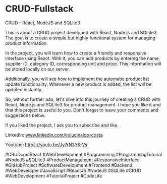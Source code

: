 # CRUD-Fullstack

CRUD - React, NodeJS and SQLite3


This is about a CRUD project developed with React, Node.js and SQLite3. The goal is to create a simple but highly functional system for managing product information.

In the project, you will learn how to create a friendly and responsive interface using React. With it, you can add products by entering the name, supplier ID, category ID, corresponding unit and price. This information will be stored locally on our server.

Additionally, you will see how to implement the automatic product list update functionality. Whenever a new product is added, the list will be updated instantly.

So, without further ado, let's dive into this journey of creating a CRUD with React, Node.js and SQLite3 for product management. I hope you like it and that this project is useful to you. Don't forget to leave your comments and suggestions below.

If you liked the project, I ask you to subscribe and like.

LinkedIn: www.linkedin.com/in/lucinaldo-costa

Youtube: https://youtu.be/Jy7rN3YK-Vs

#CRUDcomReact #WebDevelopment #Programming #ProgrammingTutorial #NodeJS #SQLite3 #ProductManagement #ResponsiveInterface #GitHubProject #SoftwareDevelopment #Frontend #Backend #WebDeveloper #JavaScript #ReactJS #NodeJS #SQLite #CRUD #WebDevelopment #TutorialProject #CodeLife